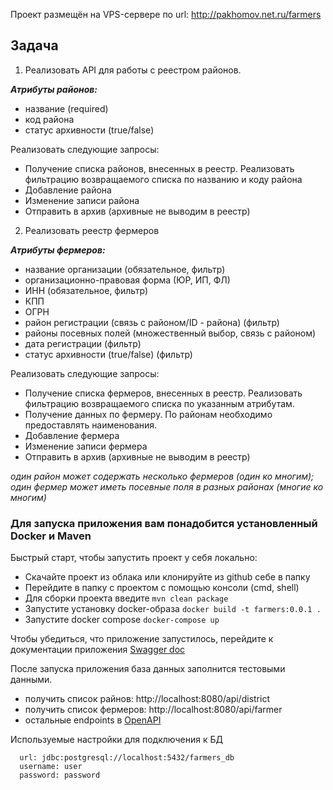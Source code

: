 Проект размещён на VPS-сервере по url: http://pakhomov.net.ru/farmers

## Задача 
1. Реализовать API для работы с реестром районов.

**_Атрибуты районов:_**
* название (required)
* код района
* статус архивности (true/false)

Реализовать следующие запросы:
* Получение списка районов, внесенных в реестр. Реализовать фильтрацию возвращаемого списка по названию и коду района
* Добавление района
* Изменение записи района
* Отправить в архив (архивные не выводим в реестр)

2. Реализовать реестр фермеров

**_Атрибуты фермеров:_**
* название организации (обязательное, фильтр)
* организационно-правовая форма (ЮР, ИП, ФЛ)
* ИНН (обязательное, фильтр)
* КПП
* ОГРН
* район регистрации (связь с районом/ID - района) (фильтр)
* районы посевных полей (множественный выбор, связь с районом)
* дата регистрации (фильтр)
* статус архивности (true/false) (фильтр)

Реализовать следующие запросы:
* Получение списка фермеров, внесенных в реестр. Реализовать фильтрацию возвращаемого списка по указанным атрибутам. 
* Получение данных по фермеру. По районам необходимо предоставлять наименования.
* Добавление фермера 
* Изменение записи фермера
* Отправить в архив (архивные не выводим в реестр)

_один район может содержать несколько фермеров (один ко многим); один фермер может иметь посевные поля в разных районах (многие ко многим)_

### Для запуска приложения вам понадобится установленный Docker и Maven
Быстрый старт, чтобы запустить проект у себя локально:
* Скачайте проект из облака или клонируйте из github себе в папку
* Перейдите в папку с проектом с помощью консоли (cmd, shell)
* Для сборки проекта введите ```mvn clean package```
* Запустите установку docker-образа ```docker build -t farmers:0.0.1 .```
* Запустите docker compose ```docker-compose up```

Чтобы убедиться, что приложение запустилось, перейдите к документации приложения [Swagger doc](http://localhost:8080/doc)

После запуска приложения база данных заполнится тестовыми данными.
* получить список райнов: http://localhost:8080/api/district
* получить список фермеров: http://localhost:8080/api/farmer
* остальные endpoints в [OpenAPI](http://localhost:8080/doc)

Используемые настройки для подключения к БД
```
  url: jdbc:postgresql://localhost:5432/farmers_db
  username: user
  password: password
```
